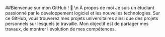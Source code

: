 ##Bienvenue sur mon GitHub ! 👋 \n
À propos de moi
Je suis un étudiant passionné par le développement logiciel et les nouvelles technologies. 
Sur ce GitHub, vous trouverez mes projets universitaires ainsi que des projets personnels sur lesquels je travaille. 
Mon objectif est de partager mes travaux, de montrer l'évolution de mes compétences.

